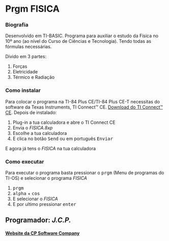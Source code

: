 <h1>Prgm FISICA</h1>

<h3>Biografia</h3>

<p>Desenvolvido em TI-BASIC. Programa para auxiliar o estudo da Física no 10º ano (ao nível do Curso de Ciências e Tecnologia). Tendo todas as fórmulas necessárias. </p>
<p>Divido em 3 partes:</p><ol> 
<li>Forças</li>
<li>Eletricidade</li>
<li>Térmico e Radiação</li>
</ol>

<h3>Como instalar</h3>

<p>Para colocar o programa na TI-84 Plus CE/TI-84 Plus CE-T necessitas do software da Texas Instruments, TI Connect™ CE. <a href="https://education.ti.com/pt/produtos/computer-software/ti-connect-ce-sw"> Download do TI Connect™ CE</a>. Depois de instalado:
<ol>
     <li>Plug-in a tua calculadora e abre o TI Connect CE</li>
     <li>Envia o <em>FISICA.8xp</em></li>
     <li>Escolhe a tua calculadora</li>
     <li>E clica no botão <kbd>Send</kbd> ou em português <kbd>Enviar</kbd></li>
</ol>

<p> E agora já tens o <em>FISICA</em> na tua calculadora</p>

<h3>Como executar</h3>

<p> Para executar o programa basta pressionar o <kbd>prgm</kbd> (Menu de programas do TI-OS) e selecionar o programa <em>FISICA</em></p>

<ol>
     <li><kbd>prgm</kbd></li>
     <li><kbd>alpha</kbd> + <kbd>cos</kbd></li>
     <li>E selecionar o <em>FISICA</em></li>
     <li>E por ultimo pressionar <kbd>enter</kbd></li>
</ol>

<h2>Programador: <strong><em>J.C.P.</em></strong></h2>

<h4><a href="https://cpsoftwarecompany.epizy.com">Website da CP Software Company</a></h4>
